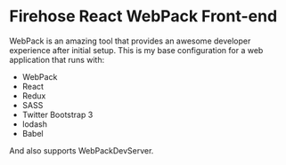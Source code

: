 # Firehose React WebPack Front-end

WebPack is an amazing tool that provides an awesome developer experience after initial setup.  This is my base configuration for a web application that runs with:

* WebPack
* React
* Redux
* SASS
* Twitter Bootstrap 3
* lodash
* Babel

And also supports WebPackDevServer.
